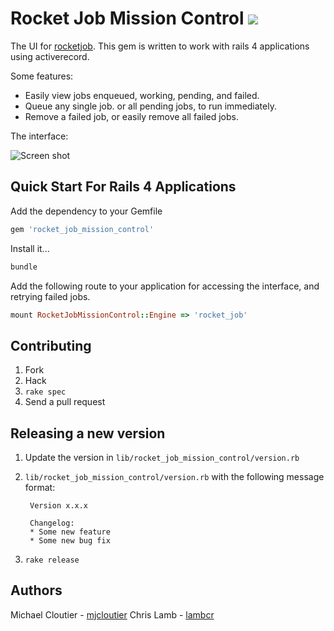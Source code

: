 # Rocket Job Mission Control ![](http://ruby-gem-downloads-badge.herokuapp.com/rocket_job_mission_control)

The UI for [rocketjob][0].
This gem is written to work with rails 4 applications using
activerecord.

Some features:

* Easily view jobs enqueued, working, pending, and failed.
* Queue any single job. or all pending jobs, to run immediately.
* Remove a failed job, or easily remove all failed jobs.

The interface:

![Screen shot](https://dl.dropboxusercontent.com/u/18805203/rjmc-home.png)


Quick Start For Rails 4 Applications
------------------------------------

Add the dependency to your Gemfile

```ruby
gem 'rocket_job_mission_control'
```

Install it...

```ruby
bundle
```

Add the following route to your application for accessing the interface,
and retrying failed jobs.

```ruby
mount RocketJobMissionControl::Engine => 'rocket_job'
```

Contributing
------------

1. Fork
2. Hack
3. `rake spec`
4. Send a pull request


Releasing a new version
-----------------------

1. Update the version in `lib/rocket_job_mission_control/version.rb`
2. `lib/rocket_job_mission_control/version.rb` with the following message format:

        Version x.x.x

        Changelog:
        * Some new feature
        * Some new bug fix
3. `rake release`


Authors
------

Michael Cloutier - [mjcloutier][1]
Chris Lamb - [lambcr][2]


[0]: https://github.com/rocketjob/rocketjob
[1]: https://github.com/mjcloutier
[2]: https://github.com/lambcr
